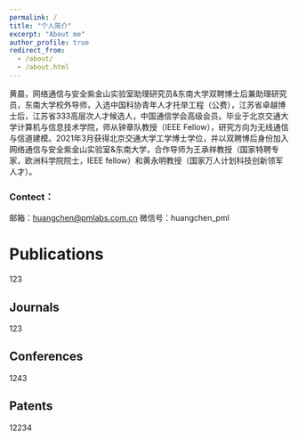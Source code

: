 ```yaml
---
permalink: /
title: "个人简介"
excerpt: "About me"
author_profile: true
redirect_from: 
  - /about/
  - /about.html
---
```


黄晨，网络通信与安全紫金山实验室助理研究员&东南大学双聘博士后兼助理研究员，东南大学校外导师，入选中国科协青年人才托举工程（公费），江苏省卓越博士后，江苏省333高层次人才候选人，中国通信学会高级会员。毕业于北京交通大学计算机与信息技术学院，师从钟章队教授（IEEE Fellow），研究方向为无线通信与信道建模。2021年3月获得北京交通大学工学博士学位，并以双聘博后身份加入网络通信与安全紫金山实验室&东南大学，合作导师为王承祥教授（国家特聘专家，欧洲科学院院士，IEEE fellow）和黄永明教授（国家万人计划科技创新领军人才）。

### Contect：
邮箱：huangchen@pmlabs.com.cn
微信号：huangchen_pml

# Publications
123
## Journals
123
## Conferences
1243
## Patents

12234
